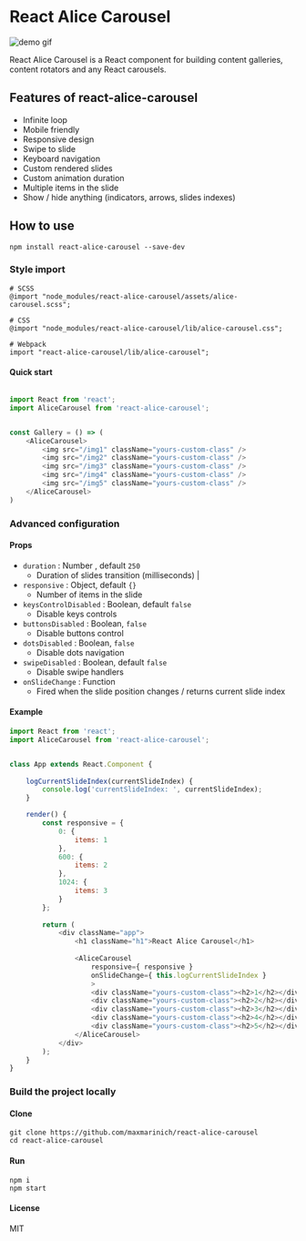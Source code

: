 # React Alice Carousel

![demo gif](https://github.com/maxmarinich/react-alice-carousel/blob/master/source/i/react-alice-carousel.gif)


React Alice Carousel is a React component for building content galleries, content rotators and any React carousels.

## Features of react-alice-carousel

* Infinite loop
* Mobile friendly
* Responsive design
* Swipe to slide
* Keyboard navigation
* Custom rendered slides
* Custom animation duration
* Multiple items in the slide
* Show / hide anything (indicators, arrows, slides indexes)

## How to use

```apacheconfig
npm install react-alice-carousel --save-dev

```

### Style import

```
# SCSS
@import "node_modules/react-alice-carousel/assets/alice-carousel.scss";

```
```
# CSS 
@import "node_modules/react-alice-carousel/lib/alice-carousel.css";
```
```
# Webpack
import "react-alice-carousel/lib/alice-carousel";

```

#### Quick start

```javascript

import React from 'react';
import AliceCarousel from 'react-alice-carousel';


const Gallery = () => (
    <AliceCarousel>
        <img src="/img1" className="yours-custom-class" />
        <img src="/img2" className="yours-custom-class" />
        <img src="/img3" className="yours-custom-class" />
        <img src="/img4" className="yours-custom-class" />
        <img src="/img5" className="yours-custom-class" />
    </AliceCarousel>
)

```

### Advanced configuration


#### Props
* `duration` : Number , default  `250` 
    - Duration of slides transition (milliseconds) |
* `responsive` : Object, default `{}`
    - Number of items in the slide 
* `keysControlDisabled` :  Boolean, default `false`
     - Disable keys controls
* `buttonsDisabled` : Boolean, `false`
    - Disable buttons control
* `dotsDisabled` : Boolean, `false`
     - Disable dots navigation
* `swipeDisabled` : Boolean, default `false`
     - Disable swipe handlers
* `onSlideChange` : Function
    - Fired when the slide position changes / returns current slide index

#### Example

```javascript
import React from 'react';
import AliceCarousel from 'react-alice-carousel';


class App extends React.Component {
    
    logCurrentSlideIndex(currentSlideIndex) { 
        console.log('currentSlideIndex: ', currentSlideIndex); 
    }

    render() {
        const responsive = {
            0: {
                items: 1
            },
            600: {
                items: 2
            },
            1024: {
                items: 3
            }
        };
        
        return (
            <div className="app">
                <h1 className="h1">React Alice Carousel</h1>
                
                <AliceCarousel
                    responsive={ responsive }
                    onSlideChange={ this.logCurrentSlideIndex }
                    >
                    <div className="yours-custom-class"><h2>1</h2></div>
                    <div className="yours-custom-class"><h2>2</h2></div>
                    <div className="yours-custom-class"><h2>3</h2></div>
                    <div className="yours-custom-class"><h2>4</h2></div>
                    <div className="yours-custom-class"><h2>5</h2></div>
                </AliceCarousel>
            </div>
        );
    }
}
```

### Build the project locally

#### Clone
```apacheconfig
git clone https://github.com/maxmarinich/react-alice-carousel
cd react-alice-carousel
```
#### Run

```apacheconfig
npm i
npm start
```

#### License

MIT
